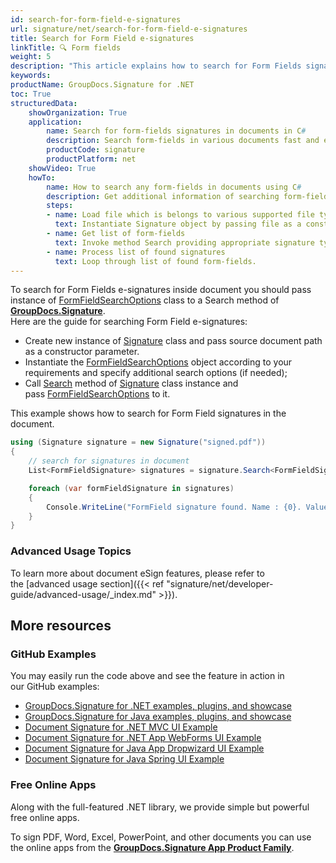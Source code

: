 ```yaml
---
id: search-for-form-field-e-signatures
url: signature/net/search-for-form-field-e-signatures
title: Search for Form Field e-signatures
linkTitle: 🔍 Form fields
weight: 5
description: "This article explains how to search for Form Fields signatures with GroupDocs.Signature API."
keywords: 
productName: GroupDocs.Signature for .NET 
toc: True
structuredData:
    showOrganization: True
    application:    
        name: Search for form-fields signatures in documents in C#    
        description: Search form-fields in various documents fast and easily with C# language and GroupDocs.Signature for .NET APIs
        productCode: signature
        productPlatform: net 
    showVideo: True
    howTo:
        name: How to search any form-fields in documents using C# 
        description: Get additional information of searching form-fields in documents with C#
        steps:
        - name: Load file which is belongs to various supported file types.
          text: Instantiate Signature object by passing file as a constructor parameter. You may provide either file path or file stream. 
        - name: Get list of form-fields 
          text: Invoke method Search providing appropriate signature type.
        - name: Process list of found signatures
          text: Loop through list of found form-fields.
---
```

To search for Form Fields e-signatures inside document you should pass instance of [FormFieldSearchOptions](https://reference.groupdocs.com/signature/net/groupdocs.signature.options/formfieldsearchoptions) class to a Search method of [**GroupDocs.Signature**](https://products.groupdocs.com/signature/net).  
Here are the guide for searching Form Field e-signatures:

* Create new instance of [Signature](https://reference.groupdocs.com/signature/net/groupdocs.signature/signature) class and pass source document path as a constructor parameter.
* Instantiate the [FormFieldSearchOptions](https://reference.groupdocs.com/signature/net/groupdocs.signature.options/formfieldsearchoptions) object according to your requirements and specify additional search options (if needed);
* Call [Search](https://reference.groupdocs.com/signature/net/groupdocs.signature/signature/search) method of [Signature](https://reference.groupdocs.com/signature/net/groupdocs.signature/signature) class instance and pass [FormFieldSearchOptions](https://reference.groupdocs.com/signature/net/groupdocs.signature.options/formfieldsearchoptions) to it.

This example shows how to search for Form Field signatures in the document.

```csharp
using (Signature signature = new Signature("signed.pdf"))
{
    // search for signatures in document
    List<FormFieldSignature> signatures = signature.Search<FormFieldSignature>(SignatureType.FormField);

    foreach (var formFieldSignature in signatures)
    {
        Console.WriteLine("FormField signature found. Name : {0}. Value: {1}", formFieldSignature.Name, formFieldSignature.Value);
    }
}
```

### Advanced Usage Topics

To learn more about document eSign features, please refer to the [advanced usage section]({{< ref "signature/net/developer-guide/advanced-usage/_index.md" >}}).

## More resources

### GitHub Examples

You may easily run the code above and see the feature in action in our GitHub examples:

* [GroupDocs.Signature for .NET examples, plugins, and showcase](https://github.com/groupdocs-signature/GroupDocs.Signature-for-.NET)
* [GroupDocs.Signature for Java examples, plugins, and showcase](https://github.com/groupdocs-signature/GroupDocs.Signature-for-Java)
* [Document Signature for .NET MVC UI Example](https://github.com/groupdocs-signature/GroupDocs.Signature-for-.NET-MVC)
* [Document Signature for .NET App WebForms UI Example](https://github.com/groupdocs-signature/GroupDocs.Signature-for-.NET-WebForms)
* [Document Signature for Java App Dropwizard UI Example](https://github.com/groupdocs-signature/GroupDocs.Signature-for-Java-Dropwizard)
* [Document Signature for Java Spring UI Example](https://github.com/groupdocs-signature/GroupDocs.Signature-for-Java-Spring)

### Free Online Apps

Along with the full-featured .NET library, we provide simple but powerful free online apps.

To sign PDF, Word, Excel, PowerPoint, and other documents you can use the online apps from the **[GroupDocs.Signature App Product Family](https://products.groupdocs.app/signature/family)**.
